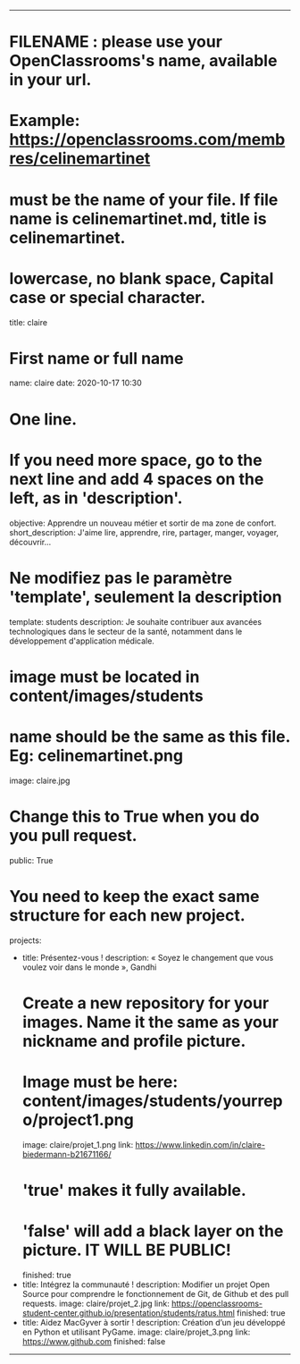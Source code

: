 ---

# FILENAME : please use your OpenClassrooms's name, available in your url.
# Example: https://openclassrooms.com/membres/celinemartinet
# must be the name of your file. If file name is celinemartinet.md, title is celinemartinet.
# lowercase, no blank space, Capital case or special character.
title: claire

# First name or full name
name: claire
date: 2020-10-17 10:30

# One line.
# If you need more space, go to the next line and add 4 spaces on the left, as in 'description'.
objective: Apprendre un nouveau métier et sortir de ma zone de confort.
short_description: J'aime lire, apprendre, rire, partager, manger, voyager, découvrir... 

# Ne modifiez pas le paramètre 'template', seulement la description
template: students
description:
   Je souhaite contribuer aux avancées technologiques dans le secteur de la santé, notamment dans le développement d'application médicale.  

# image must be located in content/images/students
# name should be the same as this file. Eg: celinemartinet.png
image: claire.jpg

# Change this to True when you do you pull request.
public: True

# You need to keep the exact same structure for each new project.
projects:
  - title: Présentez-vous !
    description: « Soyez le changement que vous voulez voir dans le monde », Gandhi 
    # Create a new repository for your images. Name it the same as your nickname and profile picture.
    # Image must be here: content/images/students/yourrepo/project1.png
    image: claire/projet_1.png
    link: https://www.linkedin.com/in/claire-biedermann-b21671166/
    # 'true' makes it fully available.
    # 'false' will add a black layer on the picture. IT WILL BE PUBLIC!
    finished: true
  - title: Intégrez la communauté !
    description: Modifier un projet Open Source pour comprendre le fonctionnement de Git, de Github et des pull requests. 
    image: claire/projet_2.jpg
    link: https://openclassrooms-student-center.github.io/presentation/students/ratus.html
    finished: true
  - title: Aidez MacGyver à sortir !
    description: Création d’un jeu développé en Python et utilisant PyGame.
    image: claire/projet_3.png
    link: https://www.github.com
    finished: false
---